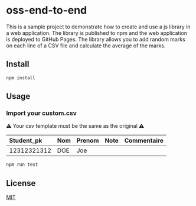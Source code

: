 # oss-end-to-end
This is a sample project to demonstrate how to create and use a js library in a web application. The library is published to npm and the web application is deployed to GitHub Pages. The library allows you to add random marks on each line of a CSV file and calculate the average of the marks.

## Install
```bash
npm install
```

## Usage
### Import your custom.csv
⚠️ Your csv template must be the same as the original ⚠️

| Student_pk | Nom | Prenom | Note | Commentaire
| :- | :- | :- | :- | :- |
| 12312321312| DOE | Joe |  |  |


```bash
npm run test
```

## License
[MIT](https://choosealicense.com/licenses/mit/)
